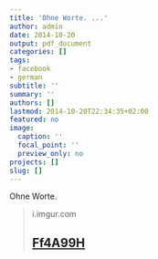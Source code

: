 ```yaml
---
title: 'Ohne Worte. ...'
author: admin
date: 2014-10-20
output: pdf_document
categories: []
tags:
- facebook
- german
subtitle: ''
summary: ''
authors: []
lastmod: 2014-10-20T22:34:35+02:00
featured: no
image:
  caption: ''
  focal_point: ''
  preview_only: no
projects: []
slug: []
---
```

Ohne Worte.
> i.imgur.com
> ## [Ff4A99H](http://i.imgur.com/FF4A99h.jpg)
>

